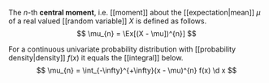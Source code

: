 
The $n$-th **central moment**, i.e. [[moment]] about the [[expectation|mean]] $\mu$ of a real valued [[random variable]] $X$ is defined as follows.
$$
\mu_{n} = \Ex[(X - \mu])^{n}]
$$

For a continuous univariate probability distribution with [[probability density|density]] $f(x)$ it equals the [[integral]] below.
$$
\mu_{n} = \int_{-\infty}^{+\infty}(x - \mu)^{n} f(x) \d x
$$
